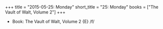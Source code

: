 +++
title = "2015-05-25: Monday"
short_title = "25: Monday"
books = ["The Vault of Walt, Volume 2"]
+++


* Book: The Vault of Walt, Volume 2 {E} /f/

